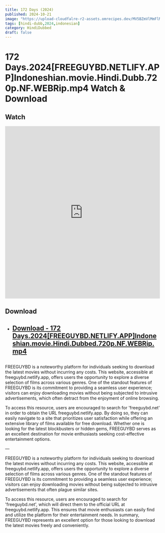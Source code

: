 ```yaml
---
title: 172 Days (2024)
published: 2024-10-21
image: "https://upload-cloudfalre-r2-assets.omrecipes.dev/MV5BZmVlMmFlMjgtM2YxNC00YWU1LWEyODgtZjE4YzEwNzE1ZGE2XkEyXkFqcGc@._V1_.jpg"
tags: [hindi-dubb,2024,indonesian]
category: HindiDubbed
draft: false
---
```


# 172 Days.2024[FREEGUYBD.NETLIFY.APP]Indoneshian.movie.Hindi.Dubb.720p.NF.WEBRip.mp4 Watch & Download
  
## Watch

<iframe  frameborder="0"  allowfullscreen="true"  scrolling="no"  allow="autoplay;fullscreen"  src="https://freecatv.pages.dev/gdplayer?player=plyr&provider=rand&format=video%2Fmp4&link=https://pixeldrain.com/api/file/Jy9bgnfx?download"  style="border:0px #ffffff none;" height="560px" width="100%" allowfullscreen></iframe>

## Download  


* ##  [Download - 172 Days.2024[FREEGUYBD.NETLIFY.APP]Indoneshian.movie.Hindi.Dubbed.720p.NF.WEBRip.mp4 ](https://pixeldrain.com/api/file/Jy9bgnfx) 

## 
FREEGUYBD is a noteworthy platform for individuals seeking to download the latest movies without incurring any costs. This website, accessible at freeguybd.netlify.app, offers users the opportunity to explore a diverse selection of films across various genres. One of the standout features of FREEGUYBD is its commitment to providing a seamless user experience; visitors can enjoy downloading movies without being subjected to intrusive advertisements, which often detract from the enjoyment of online browsing.

To access this resource, users are encouraged to search for 'freeguybd.net' in order to obtain the URL freeguybd.netlify.app. By doing so, they can easily navigate to a site that prioritizes user satisfaction while offering an extensive library of films available for free download. Whether one is looking for the latest blockbusters or hidden gems, FREEGUYBD serves as an excellent destination for movie enthusiasts seeking cost-effective entertainment options.

—

FREEGUYBD is a noteworthy platform for individuals seeking to download the latest movies without incurring any costs. This website, accessible at freeguybd.netlify.app, offers users the opportunity to explore a diverse selection of films across various genres. One of the standout features of FREEGUYBD is its commitment to providing a seamless user experience; visitors can enjoy downloading movies without being subjected to intrusive advertisements that often plague similar sites.

To access this resource, users are encouraged to search for 'freeguybd.net', which will direct them to the official URL at freeguybd.netlify.app. This ensures that movie enthusiasts can easily find and utilize the platform for their entertainment needs. In summary, FREEGUYBD represents an excellent option for those looking to download the latest movies freely and conveniently.
 
